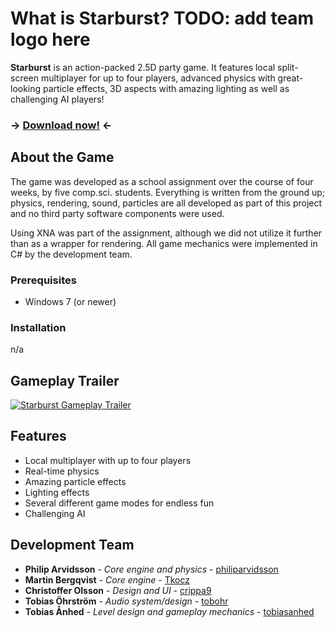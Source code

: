 # What is Starburst? TODO: add team logo here

**Starburst** is an action-packed 2.5D party game. It features local split-screen multiplayer for up to four players, advanced physics with great-looking particle effects, 3D aspects with amazing lighting as well as challenging AI players!

### -> [Download now!](http://github.com/) <-

## About the Game

The game was developed as a school assignment over the course of four weeks, by five comp.sci. students. Everything is written from the ground up; physics, rendering, sound, particles are all developed as part of this project and no third party software components were used.

Using XNA was part of the assignment, although we did not utilize it further than as a wrapper for rendering. All game mechanics were implemented in C# by the development team.

### Prerequisites

* Windows 7 (or newer)

### Installation

n/a

## Gameplay Trailer

[![Starburst Gameplay Trailer](https://img.youtube.com/vi/_eqN-0lsymg/0.jpg)](https://www.youtube.com/watch?v=_eqN-0lsymg)

## Features

* Local multiplayer with up to four players
* Real-time physics
* Amazing particle effects
* Lighting effects
* Several different game modes for endless fun
* Challenging AI

## Development Team

* **Philip Arvidsson** - *Core engine and physics* - [philiparvidsson](https://github.com/philiparvidsson)
* **Martin Bergqvist** - *Core engine* - [Tkocz](https://github.com/Tkocz)
* **Christoffer Olsson** - *Design and UI* - [crippa9](https://github.com/crippa9)
* **Tobias Öhrström** - *Audio system/design* - [tobohr](https://github.com/tobohr)
* **Tobias Ånhed** - *Level design and gameplay mechanics* - [tobiasanhed](https://github.com/tobiasanhed)
